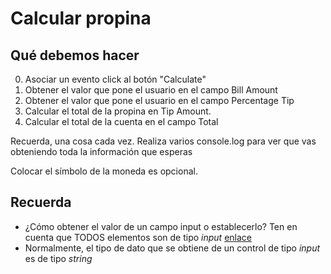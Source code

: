 # Calcular propina

## Qué debemos hacer

0. Asociar un evento click al botón "Calculate"
1. Obtener el valor que pone el usuario en el campo Bill Amount
2. Obtener el valor que pone el usuario en el campo Percentage Tip
3. Calcular el total de la propina en Tip Amount.
4. Calcular el total de la cuenta en el campo Total

Recuerda, una cosa cada vez. Realiza varios console.log para ver que vas obteniendo toda la información que esperas

Colocar el símbolo de la moneda es opcional.

## Recuerda

- ¿Cómo obtener el valor de un campo input o establecerlo? Ten en cuenta que TODOS elementos son de tipo _input_ [enlace](https://simpledev.io/lesson/get-input-value-js/)
- Normalmente, el tipo de dato que se obtiene de un control de tipo _input_ es de tipo *string*
